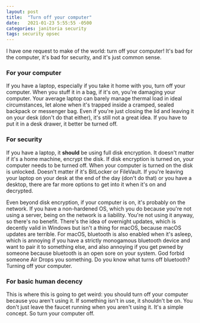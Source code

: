 ```yaml
---
layout: post
title:  "Turn off your computer"
date:   2021-01-23 5:55:55 -0500
categories: janitoria security
tags: security opsec
---
```

I have one request to make of the world: turn off your computer!  It's bad for the computer, it's bad for security, and it's just common sense.

### For your computer
If you have a laptop, especially if you take it home with you, turn off your computer.  When you stuff it in a bag, if it's on, you're damaging your computer.  Your average laptop can barely manage thermal load in ideal circumstances, let alone when it's trapped inside a cramped, sealed backpack or messenger bag.  Even if you're just closing the lid and leaving it on your desk (don't do that either), it's still not a great idea.  If you have to put it in a desk drawer, it better be turned off.

### For security
If you have a laptop, it **should** be using full disk encryption.  It doesn't matter if it's a home machine, encrypt the disk.  If disk encryption is turned on, your computer needs to be turned off.  When your computer is turned on the disk is unlocked.  Doesn't matter if it's BitLocker or FileVault.  If you're leaving your laptop on your desk at the end of the day (don't do that) or you have a desktop, there are far more options to get into it when it's on and decrypted.

Even beyond disk encryption, if your computer is on, it's probably on the network.  If you have a non-hardened OS, which you do because you're not using a server, being on the network is a liability.  You're not using it anyway, so there's no benefit.  There's the idea of overnight updates, which is decently valid in Windows but isn't a thing for macOS, because macOS updates are terrible.  For macOS, bluetooth is also enabled when it's asleep, which is annoying if you have a strictly monogamous bluetooth device and want to pair it to something else, and also annoying if you get pwned by someone because bluetooth is an open sore on your system.  God forbid someone Air Drops you something.  Do you know what turns off bluetooth?  Turning off your computer.

### For basic human decency 
This is where this is going to get weird: you should turn off your computer because you aren't using it.  If something isn't in use, it shouldn't be on.  You don't just leave the faucet running when you aren't using it.  It's a simple concept.  So turn your computer off.
